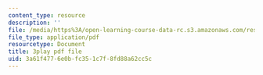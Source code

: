 ```yaml
---
content_type: resource
description: ''
file: /media/https%3A/open-learning-course-data-rc.s3.amazonaws.com/res-10-001-making-science-and-engineering-pictures-a-practical-guide-to-presenting-your-work-spring-2016/3a61f4776e0bfc351c7f8fd88a62cc5c_McyxfIYo4lM.pdf
file_type: application/pdf
resourcetype: Document
title: 3play pdf file
uid: 3a61f477-6e0b-fc35-1c7f-8fd88a62cc5c
---
```

